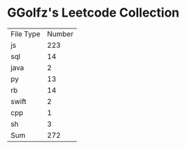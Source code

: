 # GGolfz's Leetcode Collection

<table><tr><td>File Type</td><td>Number</td></tr><tr><td>js</td><td>223</td></tr><tr><td>sql</td><td>14</td></tr><tr><td>java</td><td>2</td></tr><tr><td>py</td><td>13</td></tr><tr><td>rb</td><td>14</td></tr><tr><td>swift</td><td>2</td></tr><tr><td>cpp</td><td>1</td></tr><tr><td>sh</td><td>3</td></tr><tr><td>Sum</td><td>272</td></tr></table>